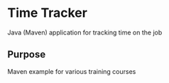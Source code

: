 # Time Tracker

Java (Maven) application for tracking time on the job

## Purpose

Maven example for various training courses
